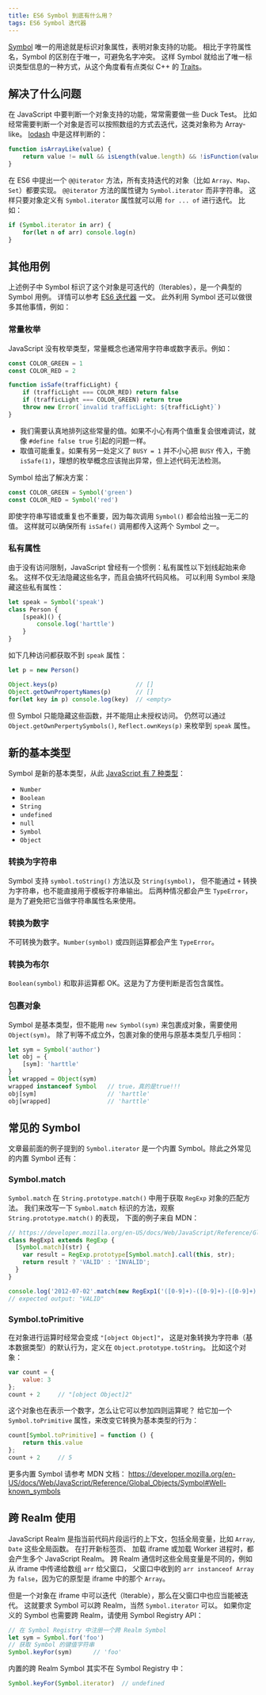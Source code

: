 ```yaml
---
title: ES6 Symbol 到底有什么用？
tags: ES6 Symbol 迭代器
---
```


[Symbol][mdn-symbol] 唯一的用途就是标识对象属性，表明对象支持的功能。
相比于字符属性名，Symbol 的区别在于唯一，可避免名字冲突。
这样 Symbol 就给出了唯一标识类型信息的一种方式，从这个角度看有点类似 C++ 的 [Traits][traits]。

<!--more-->

## 解决了什么问题

在 JavaScript 中要判断一个对象支持的功能，常常需要做一些 Duck Test。
比如经常需要判断一个对象是否可以按照数组的方式去迭代，这类对象称为 Array-like。
[lodash][lodash] 中是这样判断的：

```javascript
function isArrayLike(value) {
    return value != null && isLength(value.length) && !isFunction(value);
}
```

在 ES6 中提出一个 `@@iterator` 方法，所有支持迭代的对象（比如 `Array`、`Map`、`Set`）都要实现。
`@@iterator` 方法的属性键为 `Symbol.iterator` 而非字符串。
这样只要对象定义有 `Symbol.iterator` 属性就可以用 `for ... of` 进行迭代。
比如：

```javascript
if (Symbol.iterator in arr) {
    for(let n of arr) console.log(n)
}
```

## 其他用例

上述例子中 Symbol 标识了这个对象是可迭代的（Iterables），是一个典型的 Symbol 用例。
详情可以参考 [ES6 迭代器](/2018/09/29/es6-iterators.html) 一文。
此外利用 Symbol 还可以做很多其他事情，例如：

### 常量枚举

JavaScript 没有枚举类型，常量概念也通常用字符串或数字表示。例如：

```javascript
const COLOR_GREEN = 1
const COLOR_RED = 2

function isSafe(trafficLight) {
    if (trafficLight === COLOR_RED) return false
    if (trafficLight === COLOR_GREEN) return true
    throw new Error(`invalid trafficLight: ${trafficLight}`)
}
```

* 我们需要认真地排列这些常量的值。如果不小心有两个值重复会很难调试，就像 `#define false true` 引起的问题一样。
* 取值可能重复。如果有另一处定义了 `BUSY = 1` 并不小心把 `BUSY` 传入，干脆 `isSafe(1)`，理想的枚举概念应该抛出异常，但上述代码无法检测。

Symbol 给出了解决方案：

```javascript
const COLOR_GREEN = Symbol('green')
const COLOR_RED = Symbol('red')
```

即使字符串写错或重复也不重要，因为每次调用 `Symbol()` 都会给出独一无二的值。
这样就可以确保所有 `isSafe()` 调用都传入这两个 Symbol 之一。

### 私有属性

由于没有访问限制，JavaScript 曾经有一个惯例：私有属性以下划线起始来命名。
这样不仅无法隐藏这些名字，而且会搞坏代码风格。
可以利用 Symbol 来隐藏这些私有属性：

```javascript
let speak = Symbol('speak')
class Person {
    [speak]() {
        console.log('harttle')
    }
}
```

如下几种访问都获取不到 `speak` 属性：

```javascript
let p = new Person()

Object.keys(p)                      // []
Object.getOwnPropertyNames(p)       // []
for(let key in p) console.log(key)  // <empty>
```

但 Symbol 只能隐藏这些函数，并不能阻止未授权访问。
仍然可以通过 `Object.getOwnPerpertySymbols()`, `Reflect.ownKeys(p)` 来枚举到 `speak` 属性。

## 新的基本类型

Symbol 是新的基本类型，从此 [JavaScript 有 7 种类型][js-type]：

* `Number`
* `Boolean`
* `String`
* `undefined`
* `null`
* `Symbol`
* `Object`

### 转换为字符串

Symbol 支持 `symbol.toString()` 方法以及 `String(symbol)`，
但不能通过 `+` 转换为字符串，也不能直接用于模板字符串输出。
后两种情况都会产生 `TypeError`，是为了避免把它当做字符串属性名来使用。

### 转换为数字

不可转换为数字。`Number(symbol)` 或四则运算都会产生 `TypeError`。

### 转换为布尔

`Boolean(symbol)` 和取非运算都 OK。这是为了方便判断是否包含属性。

### 包裹对象

Symbol 是基本类型，但不能用 `new Symbol(sym)` 来包裹成对象，需要使用 `Object(sym)`。
除了判等不成立外，包裹对象的使用与原基本类型几乎相同：

```javascript
let sym = Symbol('author')
let obj = {
    [sym]: 'harttle'
}
let wrapped = Object(sym)
wrapped instanceof Symbol   // true，真的是true!!!
obj[sym]                    // 'harttle'
obj[wrapped]                // 'harttle'
```

## 常见的 Symbol

文章最前面的例子提到的 `Symbol.iterator` 是一个内置 Symbol。除此之外常见的内置 Symbol 还有：

### Symbol.match

`Symbol.match` 在 `String.prototype.match()` 中用于获取 `RegExp` 对象的匹配方法。
我们来改写一下 `Symbol.match` 标识的方法，观察 `String.prototype.match()` 的表现，
下面的例子来自 MDN：

```javascript
// https://developer.mozilla.org/en-US/docs/Web/JavaScript/Reference/Global_Objects/RegExp/@@match
class RegExp1 extends RegExp {
  [Symbol.match](str) {
    var result = RegExp.prototype[Symbol.match].call(this, str);
    return result ? 'VALID' : 'INVALID';
  }
}

console.log('2012-07-02'.match(new RegExp1('([0-9]+)-([0-9]+)-([0-9]+)')));
// expected output: "VALID"
```

### Symbol.toPrimitive

在对象进行运算时经常会变成 `"[object Object]"`，
这是对象转换为字符串（基本数据类型）的默认行为，定义在 `Object.prototype.toString`。
比如这个对象：

```javascript
var count = {
    value: 3
};
count + 2     // "[object Object]2"
```

这个对象也在表示一个数字，怎么让它可以参加四则运算呢？
给它加一个 `Symbol.toPrimitive` 属性，来改变它转换为基本类型的行为：

```javascript
count[Symbol.toPrimitive] = function () {
    return this.value
};
count + 2     // 5
```

更多内置 Symbol 请参考 MDN 文档： <https://developer.mozilla.org/en-US/docs/Web/JavaScript/Reference/Global_Objects/Symbol#Well-known_symbols>

## 跨 Realm 使用

JavaScript Realm 是指当前代码片段运行的上下文，包括全局变量，比如 `Array`, `Date` 这些全局函数。
在打开新标签页、 加载 iframe 或加载 Worker 进程时，都会产生多个 JavaScript Realm。
跨 Realm 通信时这些全局变量是不同的，例如从 iframe 中传递给数组 `arr` 给父窗口，
父窗口中收到的 `arr instanceof Array` 为 `false`，因为它的原型是 iframe 中的那个 `Array`。

但是一个对象在 iframe 中可以迭代（Iterable），那么在父窗口中也应当能被迭代。
这就要求 Symbol 可以跨 Realm，当然 `Symbol.iterator` 可以。
如果你定义的 Symbol 也需要跨 Realm，请使用 Symbol Registry API：

```javascript
// 在 Symbol Registry 中注册一个跨 Realm Symbol
let sym = Symbol.for('foo')
// 获取 Symbol 的键值字符串
Symbol.keyFor(sym)      // 'foo'
```

内置的跨 Realm Symbol 其实不在 Symbol Registry 中：

```javascript
Symbol.keyFor(Symbol.iterator)  // undefined
```

[mdn-symbol]: https://developer.mozilla.org/en-US/docs/Web/JavaScript/Reference/Global_Objects/Symbol
[traits]: /2015/09/15/effective-cpp-47.html
[lodash]: https://github.com/lodash/lodash/blob/4.17.10/lodash.js#L11331
[iterator]: /2018/09/29/es6-iterators.html
[js-type]: https://tc39.github.io/ecma262/#sec-ecmascript-language-types
